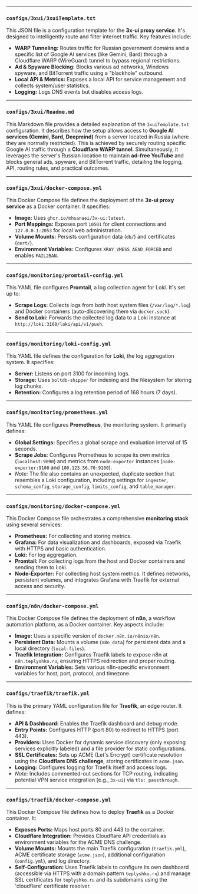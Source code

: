 
---

### `configs/3xui/3xuiTemplate.txt`

This JSON file is a configuration template for the **3x-ui proxy service**. It's designed to intelligently route and filter internet traffic. Key features include:
*   **WARP Tunneling:** Routes traffic for Russian government domains and a specific list of Google AI services (like Gemini, Bard) through a Cloudflare WARP (WireGuard) tunnel to bypass regional restrictions.
*   **Ad & Spyware Blocking:** Blocks various ad networks, Windows spyware, and BitTorrent traffic using a "blackhole" outbound.
*   **Local API & Metrics:** Exposes a local API for service management and collects system/user statistics.
*   **Logging:** Logs DNS events but disables access logs.

---

### `configs/3xui/Readme.md`

This Markdown file provides a detailed explanation of the `3xuiTemplate.txt` configuration. It describes how the setup allows access to **Google AI services (Gemini, Bard, Deepmind)** from a server located in Russia (where they are normally restricted). This is achieved by securely routing specific Google AI traffic through a **Cloudflare WARP tunnel**. Simultaneously, it leverages the server's Russian location to maintain **ad-free YouTube** and blocks general ads, spyware, and BitTorrent traffic, detailing the logging, API, routing rules, and practical outcomes.

---

### `configs/3xui/docker-compose.yml`

This Docker Compose file defines the deployment of the **3x-ui proxy service** as a Docker container. It specifies:
*   **Image:** Uses `ghcr.io/mhsanaei/3x-ui:latest`.
*   **Port Mappings:** Exposes port `10501` for client connections and `127.0.0.1:2053` for local web administration.
*   **Volume Mounts:** Persists configuration data (`db/`) and certificates (`cert/`).
*   **Environment Variables:** Configures `XRAY_VMESS_AEAD_FORCED` and enables `FAIL2BAN`.

---

### `configs/monitoring/promtail-config.yml`

This YAML file configures **Promtail**, a log collection agent for Loki. It's set up to:
*   **Scrape Logs:** Collects logs from both host system files (`/var/log/*.log`) and Docker containers (auto-discovering them via `docker.sock`).
*   **Send to Loki:** Forwards the collected log data to a Loki instance at `http://loki:3100/loki/api/v1/push`.

---

### `configs/monitoring/loki-config.yml`

This YAML file defines the configuration for **Loki**, the log aggregation system. It specifies:
*   **Server:** Listens on port 3100 for incoming logs.
*   **Storage:** Uses `boltdb-shipper` for indexing and the filesystem for storing log chunks.
*   **Retention:** Configures a log retention period of 168 hours (7 days).

---

### `configs/monitoring/prometheus.yml`

This YAML file configures **Prometheus**, the monitoring system. It primarily defines:
*   **Global Settings:** Specifies a global scrape and evaluation interval of 15 seconds.
*   **Scrape Jobs:** Configures Prometheus to scrape its own metrics (`localhost:9090`) and metrics from `node-exporter` instances (`node-exporter:9100` and `100.123.56.70:9100`).
*   *Note:* The file also contains an unexpected, duplicate section that resembles a Loki configuration, including settings for `ingester`, `schema_config`, `storage_config`, `limits_config`, and `table_manager`.

---

### `configs/monitoring/docker-compose.yml`

This Docker Compose file orchestrates a comprehensive **monitoring stack** using several services:
*   **Prometheus:** For collecting and storing metrics.
*   **Grafana:** For data visualization and dashboards, exposed via Traefik with HTTPS and basic authentication.
*   **Loki:** For log aggregation.
*   **Promtail:** For collecting logs from the host and Docker containers and sending them to Loki.
*   **Node-Exporter:** For collecting host system metrics.
It defines networks, persistent volumes, and integrates Grafana with Traefik for external access and security.

---

### `configs/n8n/docker-compose.yml`

This Docker Compose file defines the deployment of **n8n**, a workflow automation platform, as a Docker container. Key aspects include:
*   **Image:** Uses a specific version of `docker.n8n.io/n8nio/n8n`.
*   **Persistent Data:** Mounts a volume (`n8n_data`) for persistent data and a local directory (`local-files`).
*   **Traefik Integration:** Configures Traefik labels to expose n8n at `n8n.teplyshko.ru`, ensuring HTTPS redirection and proper routing.
*   **Environment Variables:** Sets various n8n-specific environment variables for host, port, protocol, and timezone.

---

### `configs/traefik/traefik.yml`

This is the primary YAML configuration file for **Traefik**, an edge router. It defines:
*   **API & Dashboard:** Enables the Traefik dashboard and debug mode.
*   **Entry Points:** Configures HTTP (port 80) to redirect to HTTPS (port 443).
*   **Providers:** Uses Docker for dynamic service discovery (only exposing services explicitly labeled) and a file provider for static configurations.
*   **SSL Certificates:** Sets up ACME (Let's Encrypt) certificate resolution using the **Cloudflare DNS challenge**, storing certificates in `acme.json`.
*   **Logging:** Configures logging for Traefik itself and access logs.
*   *Note:* Includes commented-out sections for TCP routing, indicating potential VPN service integration (e.g., `3x-ui`) via `tls: passthrough`.

---

### `configs/traefik/docker-compose.yml`

This Docker Compose file defines how to deploy **Traefik** as a Docker container. It:
*   **Exposes Ports:** Maps host ports 80 and 443 to the container.
*   **Cloudflare Integration:** Provides Cloudflare API credentials as environment variables for the ACME DNS challenge.
*   **Volume Mounts:** Mounts the main Traefik configuration (`traefik.yml`), ACME certificate storage (`acme.json`), additional configuration (`config.yml`), and log directory.
*   **Self-Configuration:** Uses Traefik labels to configure its own dashboard (accessible via HTTPS with a domain pattern `teplyshko.ru`) and manage SSL certificates for `teplyshko.ru` and its subdomains using the 'cloudflare' certificate resolver.
